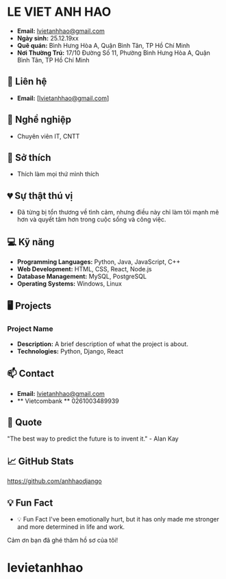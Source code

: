 # LE VIET ANH HAO

- **Email:** lvietanhhao@gmail.com
- **Ngày sinh:** 25.12.19xx
- **Quê quán:** Bình Hưng Hòa A, Quận Bình Tân, TP Hồ Chí Minh
- **Nơi Thường Trú:** 17/10 Đường Số 11, Phường Bình Hưng Hòa A, Quận Bình Tân, TP Hồ Chí Minh

## 📧 Liên hệ

- **Email:** [lvietanhhao@gmail.com]

## 💼 Nghề nghiệp

- Chuyên viên IT, CNTT

## 🌟 Sở thích

- Thích làm mọi thứ mình thích

## 💔 Sự thật thú vị

- Đã từng bị tổn thương về tình cảm, nhưng điều này chỉ làm tôi mạnh mẽ hơn và quyết tâm hơn trong cuộc sống và công việc.

## 💻 Kỹ năng

- **Programming Languages:** Python, Java, JavaScript, C++
- **Web Development:** HTML, CSS, React, Node.js
- **Database Management:** MySQL, PostgreSQL
- **Operating Systems:** Windows, Linux

## 🖥 Projects

### Project Name
- **Description:** A brief description of what the project is about.
- **Technologies:** Python, Django, React

## 📫 Contact

- **Email:** lvietanhhao@gmail.com
- ** Vietcombank ** 0261003489939
## 💬 Quote

"The best way to predict the future is to invent it." - Alan Kay

## 📈 GitHub Stats

https://github.com/anhhaodjango

## 💡 Fun Fact

- 💡 Fun Fact
I've been emotionally hurt, but it has only made me stronger and more determined in life and work.
<!---
https://github.com/anhhaodjango  is a ✨ special ✨ repository because its `README.md` (this file) appears on your GitHub profile.
You can click the Preview link to take a look at your changes.
--->

Cảm ơn bạn đã ghé thăm hồ sơ của tôi!
# levietanhhao
